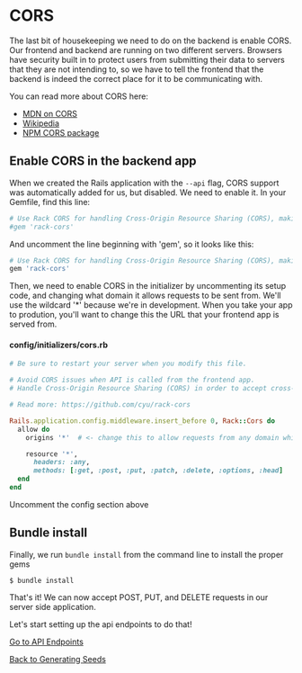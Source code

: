 # CORS
The last bit of housekeeping we need to do on the backend is enable CORS.  Our frontend and backend are running on two different servers.  Browsers have security built in to protect users from submitting their data to servers that they are not intending to, so we have to tell the frontend that the backend is indeed the correct place for it to be communicating with.

You can read more about CORS here:

* [MDN on CORS](https://developer.mozilla.org/en-US/docs/Web/HTTP/Access_control_CORS)
* [Wikipedia](https://en.wikipedia.org/wiki/Cross-origin_resource_sharing)
* [NPM CORS package](https://www.npmjs.com/package/cors)

## Enable CORS in the backend app
When we created the Rails application with the ```--api``` flag, CORS support was automatically added for us, but disabled.  We need to enable it.  In your Gemfile, find this line:

```ruby
# Use Rack CORS for handling Cross-Origin Resource Sharing (CORS), making cross-origin AJAX possible
#gem 'rack-cors'
```

And uncomment the line beginning with 'gem', so it looks like this:

```ruby
# Use Rack CORS for handling Cross-Origin Resource Sharing (CORS), making cross-origin AJAX possible
gem 'rack-cors'
```

Then, we need to enable CORS in the initializer by uncommenting its setup code, and changing what domain it allows requests to be sent from.  We'll use the wildcard '*' because we're in development.  When you take your app to prodution, you'll want to change this the URL that your frontend app is served from.

#### config/initializers/cors.rb
```ruby
# Be sure to restart your server when you modify this file.

# Avoid CORS issues when API is called from the frontend app.
# Handle Cross-Origin Resource Sharing (CORS) in order to accept cross-origin AJAX requests.

# Read more: https://github.com/cyu/rack-cors

Rails.application.config.middleware.insert_before 0, Rack::Cors do
  allow do
    origins '*'  # <- change this to allow requests from any domain while in development.

    resource '*',
      headers: :any,
      methods: [:get, :post, :put, :patch, :delete, :options, :head]
  end
end
```
Uncomment the config section above

## Bundle install

Finally, we run ```bundle install``` from the command line to install the proper gems

```
$ bundle install
```

That's it!  We can now accept POST, PUT, and DELETE requests in our server side application.

Let's start setting up the api endpoints to do that!

[Go to API Endpoints](../04-api-endpoints/README.md)


[Back to Generating Seeds](../02-generating-seeds/README.md)